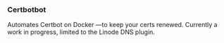 ### Certbotbot

Automates Certbot on Docker —to keep your certs renewed. Currently a work in progress, limited to the Linode DNS plugin.
